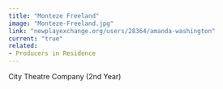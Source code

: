 ```yaml
---
title: "Monteze Freeland"
image: "Monteze-Freeland.jpg"
link: "newplayexchange.org/users/28364/amanda-washington"
current: "true"
related:
- Producers in Residence
---
```


City Theatre Company (2nd Year)

